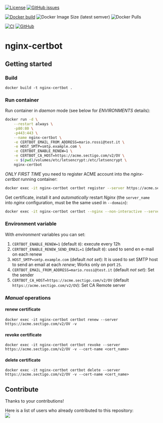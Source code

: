 [![License](https://img.shields.io/github/license/vlauciani/nginx-certbot.svg)](https://github.com/vlauciani/nginx-certbot/blob/main/LICENSE)
[![GitHub issues](https://img.shields.io/github/issues/vlauciani/nginx-certbot.svg)](https://github.com/vlauciani/nginx-certbot/issues)

[![Docker build](https://img.shields.io/badge/docker%20build-from%20CI-yellow)](https://hub.docker.com/r/vlauciani/nginx-certbot)
![Docker Image Size (latest semver)](https://img.shields.io/docker/image-size/vlauciani/nginx-certbot?sort=semver)
![Docker Pulls](https://img.shields.io/docker/pulls/vlauciani/nginx-certbot)

[![CI](https://github.com/vlauciani/nginx-certbot/actions/workflows/docker-image.yml/badge.svg)](https://github.com/vlauciani/nginx-certbot/actions)
[![GitHub](https://img.shields.io/static/v1?label=GitHub&message=Link%20to%20repository&color=blueviolet)](https://github.com/vlauciani/nginx-certbot)


# nginx-certbot

## Getting started

### Build
```
docker build -t nginx-certbot .
```

### Run container
Run container in _daemon_ mode (see below for _ENVIRONMENTS_ details):
```sh
docker run -d \
    --restart always \
    -p80:80 \
    -p443:443 \
    --name nginx-certbot \
    -e CERTBOT_EMAIL_FROM_ADDRESS=mario.rossi@test.it \
    -e HOST_SMTP=smtp.example.com \
    -e CERTBOT_ENABLE_RENEW=1 \
    -e CERTBOT_CA_HOST=https://acme.sectigo.com/v2/OV \
    -v $(pwd)/volumes/etc/letsencrypt:/etc/letsencrypt \
    nginx-certbot
```

_ONLY FIRST TIME_ you need to register ACME account into the _nginx-certbot_ running container:
```sh
docker exec -it nginx-certbot certbot register --server https://acme.sectigo.com/v2/OV --email <email> --eab-kid <eab-kid> --eab-hmac-key <eab-hmac-key>
```

Get certificate, install it and _automatically_ restart _Nginx_ (the `server_name` into _nginx_ configuration, must be the same used in `--domain`):
```sh
docker exec -it nginx-certbot certbot --nginx --non-interactive --server https://acme.sectigo.com/v2/OV -v --cert-name <cert_name> --domain <domain>
```

### Environment variable
With _environment_ variables you can set:
1. `CERTBOT_ENABLE_RENEW=1` (default `0`): execute every 12h
2. `CERTBOT_ENABLE_RENEW_SEND_EMAIL=1` (default `0`): used to send en e-mail on each renew
3. `HOST_SMTP=smtp.example.com` (default _not set_): It is used to set SMTP host to send an email at each _renew_; Works only on port `25`.
4. `CERTBOT_EMAIL_FROM_ADDRESS=mario.rossi@test.it` (default _not set_): Set the sender
5. `CERTBOT_CA_HOST=https://acme.sectigo.com/v2/OV` (default `https://acme.sectigo.com/v2/OV`): Set CA Remote server

### _Manual_ operations

#### renew certificate
```
docker exec -it nginx-certbot certbot renew --server https://acme.sectigo.com/v2/OV -v
```

#### revoke certificate
```
docker exec -it nginx-certbot certbot revoke --server https://acme.sectigo.com/v2/OV -v --cert-name <cert_name>
```

#### delete certificate
```
docker exec -it nginx-certbot certbot delete --server https://acme.sectigo.com/v2/OV -v --cert-name <cert_name>
```

## Contribute
Thanks to your contributions!

Here is a list of users who already contributed to this repository: \
<a href="https://github.com/vlauciani/nginx-certbot/graphs/contributors">
  <img src="https://contrib.rocks/image?repo=vlauciani/nginx-certbot" />
</a>
